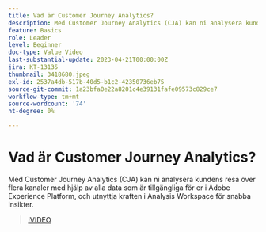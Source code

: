 ```yaml
---
title: Vad är Customer Journey Analytics?
description: Med Customer Journey Analytics (CJA) kan ni analysera kundens resa över flera kanaler med hjälp av alla data som är tillgängliga för er i Adobe Experience Platform, och utnyttja kraften i Analysis Workspace för snabba insikter.
feature: Basics
role: Leader
level: Beginner
doc-type: Value Video
last-substantial-update: 2023-04-21T00:00:00Z
jira: KT-13135
thumbnail: 3418680.jpeg
exl-id: 2537a4db-517b-40d5-b1c2-42350736eb75
source-git-commit: 1a23bfa0e22a8201c4e39131fafe09573c829ce7
workflow-type: tm+mt
source-wordcount: '74'
ht-degree: 0%

---
```


# Vad är Customer Journey Analytics?

Med Customer Journey Analytics (CJA) kan ni analysera kundens resa över flera kanaler med hjälp av alla data som är tillgängliga för er i Adobe Experience Platform, och utnyttja kraften i Analysis Workspace för snabba insikter.

>[!VIDEO](https://video.tv.adobe.com/v/3418680/?quality=12&learn=on)
